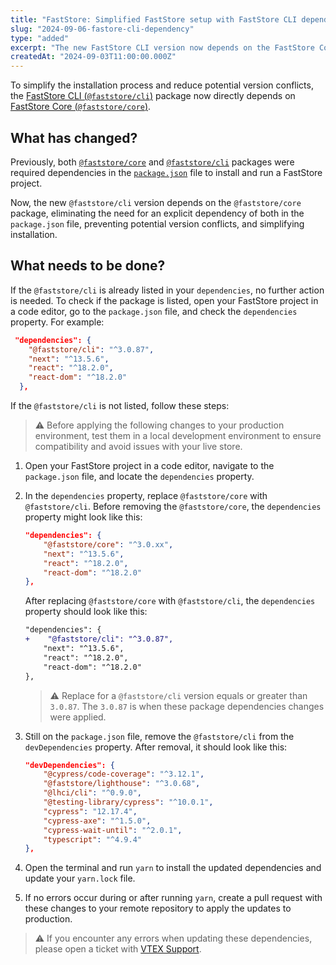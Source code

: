 ```yaml
---
title: "FastStore: Simplified FastStore setup with FastStore CLI dependency update"
slug: "2024-09-06-fastore-cli-dependency"
type: "added"
excerpt: "The new FastStore CLI version now depends on the FastStore Core package, simplifying the installation process and reducing potential version conflicts."
createdAt: "2024-09-03T11:00:00.000Z"
---
```


To simplify the installation process and reduce potential version conflicts, the [FastStore CLI (`@faststore/cli`)](https://developers.vtex.com/docs/guides/faststore/getting-started-3-faststore-cli) package now directly depends on [FastStore Core (`@faststore/core`)](https://developers.vtex.com/docs/guides/faststore/project-structure-overview#packagejson).

## What has changed?

Previously, both [`@faststore/core`](https://developers.vtex.com/docs/guides/faststore/project-structure-overview#packagejson) and [`@faststore/cli`](https://developers.vtex.com/docs/guides/faststore/project-structure-overview#packagejson) packages were required dependencies in the [`package.json`](https://developers.vtex.com/docs/guides/faststore/project-structure-overview#packagejson) file to install and run a FastStore project.

Now, the new `@faststore/cli` version depends on the `@faststore/core` package, eliminating the need for an explicit dependency of both in the `package.json` file, preventing potential version conflicts, and simplifying installation.

## What needs to be done?

If the `@faststore/cli` is already listed in your `dependencies`, no further action is needed. To check if the package is listed, open your FastStore project in a code editor, go to the `package.json` file, and check the `dependencies` property. For example:

```json package.json
 "dependencies": {
    "@faststore/cli": "^3.0.87",
    "next": "^13.5.6",
    "react": "^18.2.0",
    "react-dom": "^18.2.0"
  },
```

If the `@faststore/cli` is not listed, follow these steps:

>⚠️ Before applying the following changes to your production environment, test them in a local development environment to ensure compatibility and avoid issues with your live store.

1. Open your FastStore project in a code editor, navigate to the `package.json` file, and locate the `dependencies` property.

2. In the `dependencies` property, replace `@faststore/core` with `@faststore/cli`. Before removing the `@faststore/core`, the `dependencies` property might look like this:

    ```json package.json
    "dependencies": {
        "@faststore/core": "^3.0.xx",
        "next": "^13.5.6",
        "react": "^18.2.0",
        "react-dom": "^18.2.0"
    },
    ```

    After replacing `@faststore/core` with `@faststore/cli`,  the `dependencies` property should look like this:

    ```diff package.json
    "dependencies": {
    +    "@faststore/cli": "^3.0.87",
        "next": "^13.5.6",
        "react": "^18.2.0",
        "react-dom": "^18.2.0"
    },
    ```

    >⚠️ Replace for a `@faststore/cli` version equals or greater than `3.0.87`. The `3.0.87` is when these package dependencies changes were applied.

3. Still on the `package.json` file, remove the `@faststore/cli` from the `devDependencies` property. After removal, it should look like this:

    ```json package.json
    "devDependencies": {
        "@cypress/code-coverage": "^3.12.1",
        "@faststore/lighthouse": "^3.0.68",
        "@lhci/cli": "^0.9.0",
        "@testing-library/cypress": "^10.0.1",
        "cypress": "12.17.4",
        "cypress-axe": "^1.5.0",
        "cypress-wait-until": "^2.0.1",
        "typescript": "^4.9.4"
    },
    ```

4. Open the terminal and run `yarn` to install the updated dependencies and update your `yarn.lock` file.

5. If no errors occur during or after running `yarn`, create a pull request with these changes to your remote repository to apply the updates to production.

> ⚠️ If you encounter any errors when updating these dependencies, please open a ticket with [VTEX Support](https://help.vtex.com/en/support).
